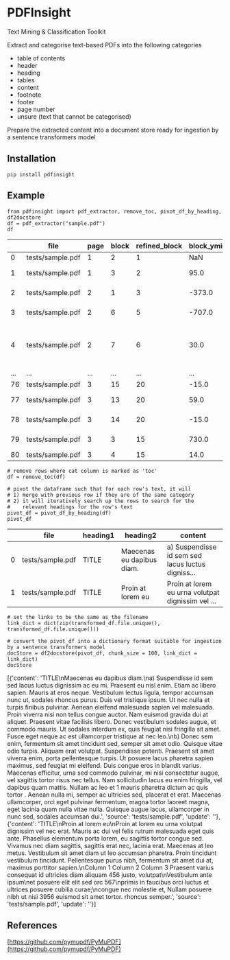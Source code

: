 # PDFInsight
Text Mining &amp; Classification Toolkit

Extract and categorise text-based PDFs into the following categories
- table of contents
- header
- heading
- tables
- content
- footnote
- footer
- page number
- unsure (text that cannot be categorised)

Prepare the extracted content into a document store ready for ingestion by a sentence transformers model

## Installation
`pip install pdfinsight`

## Example
```
from pdfinsight import pdf_extractor, remove_toc, pivot_df_by_heading, df2docstore
df = pdf_extractor("sample.pdf")
df
```
|	|file	|page	|block	|refined_block	|block_ymin_diff	|block_is_list	|...	|font_characteristics	|font	|font_color	|text	|image	|cat|
|---|---|---|---|---|---|---|---|---|---|---|---|---|---|
|0	|tests/sample.pdf	|1	|2	|1	|NaN	|False	|...	|0	|Calibri	|0	|THIS IS A	|	|toc|
|1	|tests/sample.pdf	|1	|3	|2	|95.0	|False	|...	|0	|Calibri	|0	|SAMPLE PDF	|	|toc|
|2	|tests/sample.pdf	|2	|1	|3	|-373.0	|False	|...	|0	|Calibri	|0	|Sample PDF	|	|toc|
|3	|tests/sample.pdf	|2	|6	|5	|-707.0	|False	|...	|16	|Calibri-Bold	|0	|TITLE	|	|toc|
|4	|tests/sample.pdf	|2	|7	|6	|30.0	|False	|...	|0	|Calibri	|0	|Lorem ipsum dolor sit amet, consectetur adipis...	|	|toc|
|...	|...	|...	|...	|...	|...	|...	|...	|...	|...	|...	|...	|...	|...|
|76	|tests/sample.pdf	|3	|15	|20	|-15.0	|False	|...	|0	|Calibri	|0	|3956	|	|table|
|77	|tests/sample.pdf	|3	|13	|20	|59.0	|False	|...	|0	|Calibri	|0	|euismod sit amet tortor.	|	|table|
|78	|tests/sample.pdf	|3	|14	|20	|-15.0	|False	|...	|0	|Calibri	|0	|rhoncus semper.	|	|table|
|79	|tests/sample.pdf	|3	|3	|15	|730.0	|False	|...	|0	|Calibri	|4485572	|THIS IS A FOOTER	|	|footer|
|80	|tests/sample.pdf	|3	|4	|15	|14.0	|False	|...	|0	|Calibri	|4485572	|Page 3 of 3	|	|footer|

```
# remove rows where cat column is marked as 'toc' 
df = remove_toc(df)

# pivot the dataframe such that for each row's text, it will
# 1) merge with previous row if they are of the same category
# 2) it will iteratively search up the rows to search for the 
#    relevant headings for the row's text
pivot_df = pivot_df_by_heading(df)
pivot_df
```
|	|file	|heading1	|heading2	|content|
|---|---|---|---|---|
|0	|tests/sample.pdf	|TITLE	|Maecenas eu dapibus diam.	|a) Suspendisse id sem sed lacus luctus digniss...|
|1	|tests/sample.pdf	|TITLE	|Proin at lorem eu	|Proin at lorem eu urna volutpat dignissim vel ...|

```
# set the links to be the same as the filename
link_dict = dict(zip(transformed_df.file.unique(), transformed_df.file.unique()))

# convert the pivot_df into a dictionary format suitable for ingestion by a sentence transformers model
docStore = df2docstore(pivot_df, chunk_size = 100, link_dict = link_dict)
docStore
```
[{'content': 'TITLE\nMaecenas eu dapibus diam.\na) Suspendisse id sem sed lacus luctus dignissim ac eu mi. Praesent eu nisl enim. Etiam ac libero sapien. Mauris at eros neque. Vestibulum lectus ligula, tempor accumsan nunc ut, sodales rhoncus purus. Duis vel tristique ipsum. Ut nec nulla et turpis finibus pulvinar. Aenean eleifend malesuada sapien vel malesuada. Proin viverra nisi non tellus congue auctor. Nam euismod gravida dui at aliquet. Praesent vitae facilisis libero. Donec vestibulum sodales augue, et commodo mauris. Ut sodales interdum ex, quis feugiat nisi fringilla sit amet. Fusce eget neque ac est ullamcorper tristique at nec leo.\nb) Donec sem enim, fermentum sit amet tincidunt sed, semper sit amet odio. Quisque vitae odio turpis. Aliquam erat volutpat. Suspendisse potenti. Praesent sit amet viverra enim, porta pellentesque turpis. Ut posuere lacus pharetra sapien maximus, sed feugiat mi eleifend. Duis congue eros in blandit varius. Maecenas efficitur, urna sed commodo pulvinar, mi nisi consectetur augue, vel sagittis tortor risus nec tellus. Nam sollicitudin lacus eu enim fringilla, vel dapibus quam mattis. Nullam ac leo et 1 mauris pharetra dictum ac quis tortor . Aenean nulla mi, semper ac ultricies sed, placerat et erat. Maecenas ullamcorper, orci eget pulvinar fermentum, magna tortor laoreet magna, eget lacinia quam nulla vitae nulla. Quisque augue lacus, ullamcorper in nunc sed, sodales accumsan dui.',
  'source': 'tests/sample.pdf',
  'update': ''},
 {'content': 'TITLE\nProin at lorem eu\nProin at lorem eu urna volutpat dignissim vel nec erat. Mauris ac dui vel felis rutrum malesuada eget quis ante. Phasellus elementum porta lorem, eu sagittis tortor congue sed. Vivamus nec diam sagittis, sagittis erat nec, lacinia erat. Maecenas at leo metus. Vestibulum sit amet diam ut leo accumsan pharetra. Proin tincidunt vestibulum tincidunt. Pellentesque purus nibh, fermentum sit amet dui at, maximus porttitor sapien.\nColumn 1 Column 2 Column 3 Praesent varius consequat id ultricies diam aliquam 456 justo, volutpat\nVestibulum ante ipsum\net posuere elit elit sed orc 567\nprimis in faucibus orci luctus et ultrices posuere cubilia curae;\ncongue nec molestie et, Nullam posuere nibh ut nisi 3956 euismod sit amet tortor. rhoncus semper.',
  'source': 'tests/sample.pdf',
  'update': ''}]

## References
[https://github.com/pymupdf/PyMuPDF](https://github.com/pymupdf/PyMuPDF)